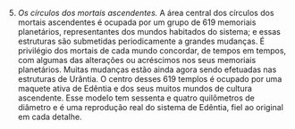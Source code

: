 ﻿5. *Os círculos dos mortais ascendentes.* A área central dos círculos dos mortais ascendentes é ocupada por um grupo de 619 memoriais planetários, representantes dos mundos habitados do sistema; e essas estruturas são submetidas periodicamente a grandes mudanças. É privilégio dos mortais de cada mundo concordar, de tempos em tempos, com algumas das alterações ou acréscimos nos seus memoriais planetários. Muitas mudanças estão ainda agora sendo efetuadas nas estruturas de Urântia. O centro desses 619 templos é ocupado por uma maquete ativa de Edêntia e dos seus muitos mundos de cultura ascendente. Esse modelo tem sessenta e quatro quilômetros de diâmetro e é uma reprodução real do sistema de Edêntia, fiel ao original em cada detalhe.